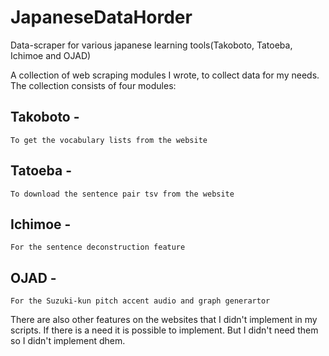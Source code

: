 # JapaneseDataHorder
Data-scraper for various japanese learning tools(Takoboto, Tatoeba, Ichimoe and OJAD)

A collection of web scraping modules I wrote, to collect data for my needs.
The collection consists of four modules:
  ## Takoboto -
    To get the vocabulary lists from the website
  ## Tatoeba - 
    To download the sentence pair tsv from the website
  ## Ichimoe -
    For the sentence deconstruction feature
  ## OJAD -
    For the Suzuki-kun pitch accent audio and graph generartor
    
There are also other features on the websites that I didn't implement in my scripts. If there is a need it is possible to implement. But I didn't need them so I didn't implement dhem.
